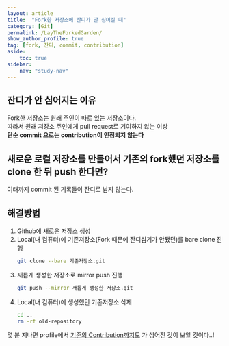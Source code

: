```yaml
---
layout: article
title:  "Fork한 저장소에 잔디가 안 심어질 때"
category: [Git]
permalink: /LayTheForkedGarden/
show_author_profile: true
tag: [fork, 잔디, commit, contribution]
aside:
    toc: true
sidebar:
    nav: "study-nav"
---
```


## 잔디가 안 심어지는 이유
Fork한 저장소는 원래 주인이 따로 있는 저장소이다.  
따라서 원래 저장소 주인에게 pull request로 기여하지 않는 이상  
**단순 commit 으로는 contribution이 인정되지 않는다**

<div class="notice--success">
<h2>새로운 로컬 저장소를 만들어서 기존의 fork했던 저장소를 clone 한 뒤 push 한다면?</h2>
여태까지 commit 된 기록들이 잔디로 남지 않는다.
</div>

## 해결방법
1. Github에 새로운 저장소 생성
2. Local(내 컴퓨터)에 기존저장소(Fork 때문에 잔디심기가 안됐던)를 bare clone 진행
    ```bash
    git clone --bare 기존저장소.git
    ```
1. 새롭게 생성한 저장소로 mirror push 진행
   ```bash
   git push --mirror 새롭게 생성한 저장소.git
   ```
2. Local(내 컴퓨터)에 생성했던 기존저장소 삭제
    ```bash
    cd ..
    rm -rf old-repository
    ```
    
몇 분 지나면 profile에서 <u>기존의 Contribution까지도</u> 가 심어진 것이 보일 것이다..!